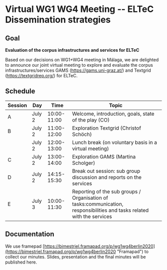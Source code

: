 # Virtual WG1 WG4 Meeting -- ELTeC Dissemination strategies

## Goal

**Evaluation of the corpus infrastructures and services for ELTeC**

Based on our decisions on WG1+WG4 meeting in Málaga, 
we are delighted to announce our joint virtual meeting to explore and evaluate 
the corpus infrastructures/services GAMS (https://gams.uni-graz.at/) 
and Textgrid (https://textgridrep.org/) for ELTeC.

## Schedule
|     Session    |     Day       |     Time           |     Topic                                                                                                                     |
|----------------|---------------|--------------------|-------------------------------------------------------------------------------------------------------------------------------|
|     A          |     July 2    |     10:00-11:00    |     Welcome, introduction, goals, state of the play (CO)                                                                      |
|     B          |     July 2    |     11:00-12:00    |     Exploration Textgrid (Christof Schöch)                                                                                    |
|                |     July 2    |     12:00-13:00    |     Lunch break (on voluntary basis in a virtual   meeting)                                                                   |
|     C          |     July 2    |     13:00-14:00    |     Exploration GAMS (Martina Scholger)                                                                                       |
|     D          |     July 2    |     14:15-15:30    |     Break out session: sub group discussion and reports   on the services                                                     |
|     E          |     July 3    |     10:00-11:30    |     Reporting of the sub groups / Organisation of tasks:communication, responsibilities and tasks related with the services   |

## Documentation

We use framepad 
[https://bimestriel.framapad.org/p/wg1wg4berlin2020](https://bimestriel.framapad.org/p/wg1wg4berlin2020 "Framapad") 
to collect our minutes. 
Slides, presentation and the final minutes will be published here. 